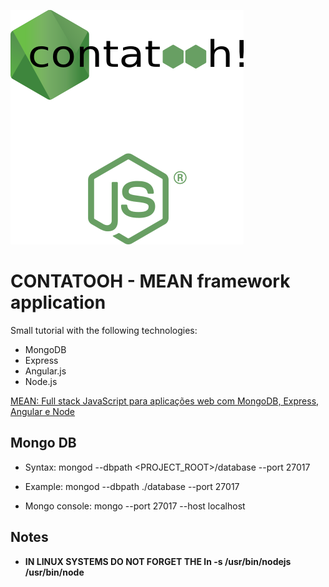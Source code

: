 ![Logo](logo.png)

# CONTATOOH - MEAN framework application

Small tutorial with the following technologies:

* MongoDB
* Express
* Angular.js
* Node.js

[MEAN: Full stack JavaScript para aplicações web com MongoDB, Express, Angular e Node](https://books.google.com.br/books?id=-2eCCwAAQBAJ&printsec=frontcover&hl=pt-BR&source=gbs_ge_summary_r&cad=0#v=onepage&q&f=false)

## Mongo DB

* Syntax:
	mongod --dbpath <PROJECT_ROOT>/database --port 27017

* Example:
	mongod --dbpath ./database --port 27017

* Mongo console:
	mongo --port 27017 --host localhost


## Notes

* __IN LINUX SYSTEMS DO NOT FORGET THE ln -s /usr/bin/nodejs /usr/bin/node__

